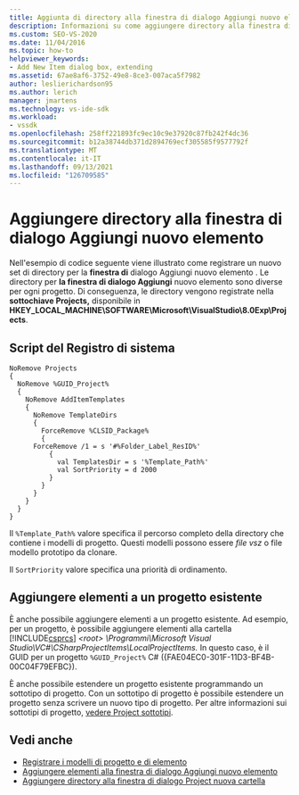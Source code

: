 ```yaml
---
title: Aggiunta di directory alla finestra di dialogo Aggiungi nuovo elemento | Microsoft Docs
description: Informazioni su come aggiungere directory alla finestra di dialogo Aggiungi nuovo elemento Visual Studio usando uno script del Registro di sistema per registrare le directory.
ms.custom: SEO-VS-2020
ms.date: 11/04/2016
ms.topic: how-to
helpviewer_keywords:
- Add New Item dialog box, extending
ms.assetid: 67ae8af6-3752-49e8-8ce3-007aca5f7982
author: leslierichardson95
ms.author: lerich
manager: jmartens
ms.technology: vs-ide-sdk
ms.workload:
- vssdk
ms.openlocfilehash: 258ff221893fc9ec10c9e37920c87fb242f4dc36
ms.sourcegitcommit: b12a38744db371d2894769ecf305585f9577792f
ms.translationtype: MT
ms.contentlocale: it-IT
ms.lasthandoff: 09/13/2021
ms.locfileid: "126709585"
---
```

# <a name="add-directories-to-the-add-new-item-dialog-box"></a>Aggiungere directory alla finestra di dialogo Aggiungi nuovo elemento
Nell'esempio di codice seguente viene illustrato come registrare un nuovo set di directory per la **finestra di** dialogo Aggiungi nuovo elemento . Le directory per **la finestra di dialogo Aggiungi** nuovo elemento sono diverse per ogni progetto. Di conseguenza, le directory vengono registrate nella **sottochiave Projects,** disponibile in **HKEY_LOCAL_MACHINE\SOFTWARE\Microsoft\VisualStudio\8.0Exp\Projects**.

## <a name="registry-script"></a>Script del Registro di sistema

```
NoRemove Projects
{
  NoRemove %GUID_Project%
  {
    NoRemove AddItemTemplates
    {
      NoRemove TemplateDirs
      {
        ForceRemove %CLSID_Package%
        {
      ForceRemove /1 = s '#%Folder_Label_ResID%'
          {
            val TemplatesDir = s '%Template_Path%'
            val SortPriority = d 2000
          }
        }
      }
    }
  }
}
```

 Il `%Template_Path%` valore specifica il percorso completo della directory che contiene i modelli di progetto. Questi modelli possono essere *file vsz* o file modello prototipo da clonare.

 Il `SortPriority` valore specifica una priorità di ordinamento.

## <a name="add-items-to-an-existing-project"></a>Aggiungere elementi a un progetto esistente
 È anche possibile aggiungere elementi a un progetto esistente. Ad esempio, per un progetto, è possibile aggiungere elementi alla cartella [!INCLUDE[csprcs](../../data-tools/includes/csprcs_md.md)] *\<root> \Programmi\Microsoft Visual Studio\VC#\CSharpProjectItems\LocalProjectItems.* In questo caso, è il GUID per un progetto `%GUID_Project%` C# ({FAE04EC0-301F-11D3-BF4B-00C04F79EFBC}).

 È anche possibile estendere un progetto esistente programmando un sottotipo di progetto. Con un sottotipo di progetto è possibile estendere un progetto senza scrivere un nuovo tipo di progetto. Per altre informazioni sui sottotipi di progetto, [vedere Project sottotipi](../../extensibility/internals/project-subtypes.md).

## <a name="see-also"></a>Vedi anche
- [Registrare i modelli di progetto e di elemento](../../extensibility/internals/registering-project-and-item-templates.md)
- [Aggiungere elementi alla finestra di dialogo Aggiungi nuovo elemento](../../extensibility/internals/adding-items-to-the-add-new-item-dialog-boxes.md)
- [Aggiungere directory alla finestra di dialogo Project nuova cartella](../../extensibility/internals/adding-directories-to-the-new-project-dialog-box.md)
